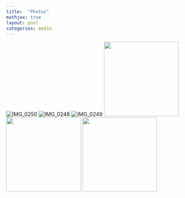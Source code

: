 ```yaml
---
title:  "Photos"
mathjax: true
layout: post
categories: media
---
```


![IMG_0250](https://github.com/ZhichenOu/ZhichenOu.github.io/assets/140627294/6fc9b9ee-81c4-4ba2-a4e7-290bdc9ac316)
![IMG_0248](https://github.com/ZhichenOu/ZhichenOu.github.io/assets/140627294/f9f4bf7a-9ef2-483b-af51-424b63dbc531)
![IMG_0249](https://github.com/ZhichenOu/ZhichenOu.github.io/assets/140627294/db973efc-5154-4530-b25c-26383979f200)
<img src="https://github.com/ZhichenOu/ZhichenOu.github.io/assets/140627294/6fc9b9ee-81c4-4ba2-a4e7-290bdc9ac316" width="200">
<img src="https://github.com/ZhichenOu/ZhichenOu.github.io/assets/140627294/f9f4bf7a-9ef2-483b-af51-424b63dbc531" width="200">
<img src="https://github.com/ZhichenOu/ZhichenOu.github.io/assets/140627294/db973efc-5154-4530-b25c-26383979f200" width="200">
